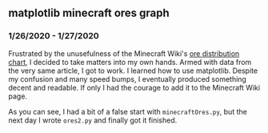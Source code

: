 ## matplotlib minecraft ores graph
### 1/26/2020 - 1/27/2020

Frustrated by the unusefulness of the Minecraft Wiki's [ore distribution chart](https://minecraft.fandom.com/wiki/Ore?oldid=1477181&file=PercentOfOreByHeight.png), I decided to take matters into my own hands. Armed with data from the very same article, I got to work. I learned how to use matplotlib. Despite my confusion and many speed bumps, I eventually produced something decent and readable. If only I had the courage to add it to the Minecraft Wiki page.

As you can see, I had a bit of a false start with `minecraftOres.py`, but the next day I wrote `ores2.py` and finally got it finished.